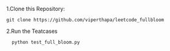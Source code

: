 
1.Clone this Repository:
  ```
  git clone https://github.com/viperthapa/leetcode_fullbloom
  ```
  
2.Run the Teatcases
```
  python test_full_bloom.py
```
